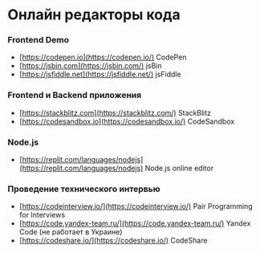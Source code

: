 # Онлайн редакторы кода

### Frontend Demo
- [https://codepen.io](https://codepen.io/) CodePen
- [https://jsbin.com](https://jsbin.com/) jsBin
- [https://jsfiddle.net](https://jsfiddle.net/) jsFiddle

### Frontend и Backend приложения
- [https://stackblitz.com](https://stackblitz.com/) StackBlitz
- [https://codesandbox.io](https://codesandbox.io/) CodeSandbox

### Node.js
- [https://replit.com/languages/nodejs](https://replit.com/languages/nodejs) Node.js online editor

### Проведение технического интервью
- [https://codeinterview.io/](https://codeinterview.io/) Pair Programming for Interviews
- [https://code.yandex-team.ru/](https://code.yandex-team.ru/) Yandex Code (не работает в Украине)
- [https://codeshare.io/](https://codeshare.io/) CodeShare
